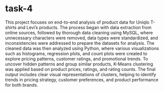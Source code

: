 # task-4
This project focuses on end-to-end analysis of product data for Uniqlo T-shirts and Levi’s products. The process began with data extraction from online sources, followed by thorough data cleaning using MySQL, where unnecessary characters were removed, data types were standardized, and inconsistencies were addressed to prepare the datasets for analysis. The cleaned data was then analyzed using Python, where various visualizations such as histograms, regression plots, and count plots were created to explore pricing patterns, customer ratings, and promotional trends. To uncover hidden patterns and group similar products, K-Means clustering was applied based on product prices, ratings, and rating counts. The final output includes clear visual representations of clusters, helping to identify trends in pricing strategy, customer preferences, and product performance for both brands.
